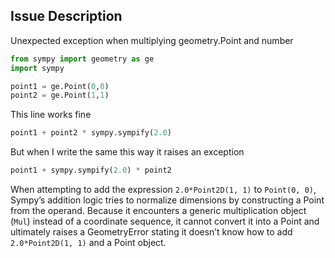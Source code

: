 ## Issue Description
Unexpected exception when multiplying geometry.Point and number
```python
from sympy import geometry as ge
import sympy

point1 = ge.Point(0,0)
point2 = ge.Point(1,1)
```

This line works fine
```python
point1 + point2 * sympy.sympify(2.0)
```

But when I write the same this way it raises an exception
```python
point1 + sympy.sympify(2.0) * point2
```

When attempting to add the expression `2.0*Point2D(1, 1)` to `Point(0, 0)`, Sympy’s addition logic tries to normalize dimensions by constructing a Point from the operand. Because it encounters a generic multiplication object (`Mul`) instead of a coordinate sequence, it cannot convert it into a Point and ultimately raises a GeometryError stating it doesn’t know how to add `2.0*Point2D(1, 1)` and a Point object.